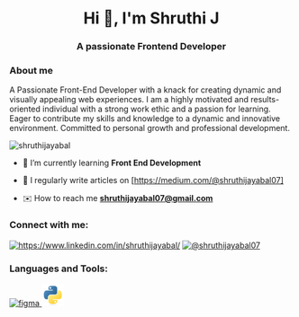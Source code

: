 <h1 align="center">Hi 👋, I'm Shruthi J</h1>
<h3 align="center">A passionate Frontend Developer</h3>
<h3> About me </h3> 
<p>  A Passionate Front-End Developer with a knack for creating dynamic and visually appealing web experiences. I am a highly motivated and results-oriented individual with a strong work ethic and a passion for learning. Eager to contribute my skills and knowledge to a dynamic and innovative environment. Committed to personal growth and professional development. </p>
<p align="left"> <img src="https://komarev.com/ghpvc/?username=shruthijayabal&label=Profile%20views&color=0e75b6&style=flat" alt="shruthijayabal" /> </p>

- 🌱 I’m currently learning **Front End Development**

- 📝 I regularly write articles on [https://medium.com/@shruthijayabal07] 

- ✉️ How to reach me **shruthijayabal07@gmail.com**

<h3 align="left">Connect with me:</h3>
<p align="left">
<a href="https://linkedin.com/in/https://www.linkedin.com/in/shruthijayabal/" target="blank"><img align="center" src="https://raw.githubusercontent.com/rahuldkjain/github-profile-readme-generator/master/src/images/icons/Social/linked-in-alt.svg" alt="https://www.linkedin.com/in/shruthijayabal/" height="30" width="40" /></a>
<a href="https://medium.com/@shruthijayabal07" target="blank"><img align="center" src="https://raw.githubusercontent.com/rahuldkjain/github-profile-readme-generator/master/src/images/icons/Social/medium.svg" alt="@shruthijayabal07" height="30" width="40" /></a>
</p>

<h3 align="left">Languages and Tools:</h3>
<p align="left"> <a href="https://www.figma.com/" target="_blank" rel="noreferrer"> <img src="https://www.vectorlogo.zone/logos/figma/figma-icon.svg" alt="figma" width="40" height="40"/> </a>
<a href="https://www.python.org" target="_blank" rel="noreferrer"> <img src="https://raw.githubusercontent.com/devicons/devicon/master/icons/python/python-original.svg" alt="python" width="40" height="40"/> </a> </p>




